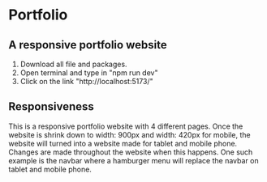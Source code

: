 # Portfolio
## A responsive portfolio website
 1. Download all file and packages.
 2. Open terminal and type in "npm run dev"
 3. Click on the link "http://localhost:5173/"
## Responsiveness
This is a responsive portfolio website with 4 different pages. Once the website is shrink down to width: 900px and width: 420px for mobile, the website will turned into a website made for tablet and mobile phone. Changes are made throughout the website when this happens. One such example is the navbar where a hamburger menu will replace the navbar on tablet and mobile phone.
